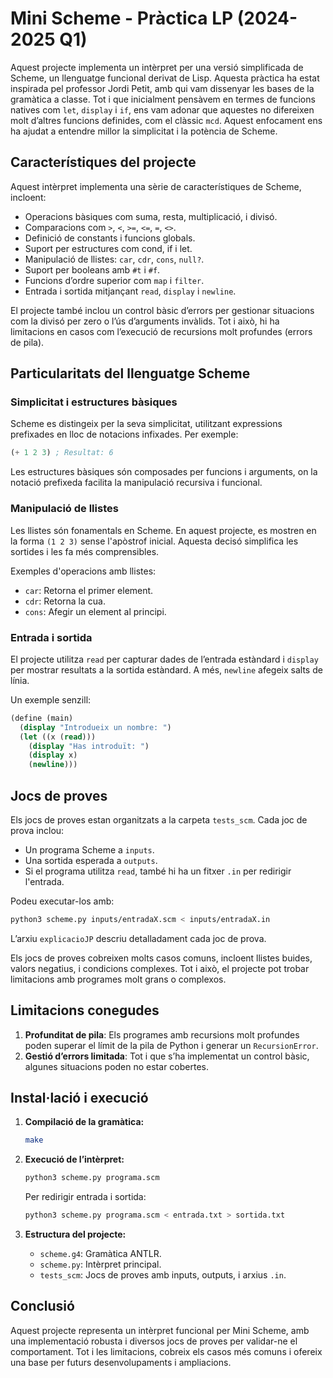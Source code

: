 # Mini Scheme - Pràctica LP (2024-2025 Q1)

Aquest projecte implementa un intèrpret per una versió simplificada de Scheme, un llenguatge funcional derivat de Lisp. Aquesta pràctica ha estat inspirada pel professor Jordi Petit, amb qui vam dissenyar les bases de la gramàtica a classe. Tot i que inicialment pensàvem en termes de funcions natives com `let`, `display` i `if`, ens vam adonar que aquestes no difereixen molt d’altres funcions definides, com el clàssic `mcd`. Aquest enfocament ens ha ajudat a entendre millor la simplicitat i la potència de Scheme.

## Característiques del projecte

Aquest intèrpret implementa una sèrie de característiques de Scheme, incloent:

- Operacions bàsiques com suma, resta, multiplicació, i divisó.
- Comparacions com `>`, `<`, `>=`, `<=`, `=`, `<>`.
- Definició de constants i funcions globals.
- Suport per estructures com cond, if i let.
- Manipulació de llistes: `car`, `cdr`, `cons`, `null?`.
- Suport per booleans amb `#t` i `#f`.
- Funcions d’ordre superior com `map` i `filter`.
- Entrada i sortida mitjançant `read`, `display` i `newline`.

El projecte també inclou un control bàsic d’errors per gestionar situacions com la divisó per zero o l’ús d’arguments invàlids. Tot i això, hi ha limitacions en casos com l’execució de recursions molt profundes (errors de pila).

## Particularitats del llenguatge Scheme

### Simplicitat i estructures bàsiques

Scheme es distingeix per la seva simplicitat, utilitzant expressions prefixades en lloc de notacions infixades. Per exemple:

```scheme
(+ 1 2 3) ; Resultat: 6
```

Les estructures bàsiques són composades per funcions i arguments, on la notació prefixeda facilita la manipulació recursiva i funcional.

### Manipulació de llistes

Les llistes són fonamentals en Scheme. En aquest projecte, es mostren en la forma `(1 2 3)` sense l'apòstrof inicial. Aquesta decisó simplifica les sortides i les fa més comprensibles.

Exemples d'operacions amb llistes:

- `car`: Retorna el primer element.
- `cdr`: Retorna la cua.
- `cons`: Afegir un element al principi.

### Entrada i sortida

El projecte utilitza `read` per capturar dades de l’entrada estàndard i `display` per mostrar resultats a la sortida estàndard. A més, `newline` afegeix salts de línia.

Un exemple senzill:

```scheme
(define (main)
  (display "Introdueix un nombre: ")
  (let ((x (read)))
    (display "Has introduït: ")
    (display x)
    (newline)))
```

## Jocs de proves

Els jocs de proves estan organitzats a la carpeta `tests_scm`. Cada joc de prova inclou:

- Un programa Scheme a `inputs`.
- Una sortida esperada a `outputs`.
- Si el programa utilitza `read`, també hi ha un fitxer `.in` per redirigir l'entrada.

Podeu executar-los amb:

```bash
python3 scheme.py inputs/entradaX.scm < inputs/entradaX.in
```

L’arxiu `explicacioJP` descriu detalladament cada joc de prova. 

Els jocs de proves cobreixen molts casos comuns, incloent llistes buides, valors negatius, i condicions complexes. Tot i això, el projecte pot trobar limitacions amb programes molt grans o complexos.

## Limitacions conegudes

1. **Profunditat de pila**: Els programes amb recursions molt profundes poden superar el límit de la pila de Python i generar un `RecursionError`.
2. **Gestió d’errors limitada**: Tot i que s’ha implementat un control bàsic, algunes situacions poden no estar cobertes.

## Instal·lació i execució

1. **Compilació de la gramàtica:**

   ```bash
   make
   ```

2. **Execució de l’intèrpret:**

   ```bash
   python3 scheme.py programa.scm
   ```

   Per redirigir entrada i sortida:

   ```bash
   python3 scheme.py programa.scm < entrada.txt > sortida.txt
   ```

3. **Estructura del projecte:**

   - `scheme.g4`: Gramàtica ANTLR.
   - `scheme.py`: Intèrpret principal.
   - `tests_scm`: Jocs de proves amb inputs, outputs, i arxius `.in`.

## Conclusió

Aquest projecte representa un intèrpret funcional per Mini Scheme, amb una implementació robusta i diversos jocs de proves per validar-ne el comportament. Tot i les limitacions, cobreix els casos més comuns i ofereix una base per futurs desenvolupaments i ampliacions.

